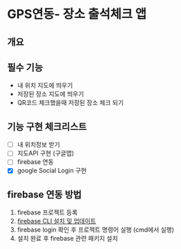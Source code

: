 # GPS연동- 장소 출석체크 앱

## 개요

## 필수 기능

- 내 위치 지도에 띄우기
- 저장된 장소 지도에 띄우기
- QR코드 체크했을때 저장된 장소 체크 되기

## 기능 구현 체크리스트

- [ ] 내 위치정보 받기
- [ ] 지도API 구현 (구글맵)
- [ ] firebase 연동
- [x] google Social Login 구현

## firebase 연동 방법

1. firebase 프로젝트 등록
2. [firebase CLI 설치 및 업데이트](https://firebase.google.com/docs/cli?hl=ko#install-cli-windows)
3. firebase login 확인 후 프로젝트 명령어 실행 (cmd에서 실행)
4. 설치 완료 후 firebase 관련 패키지 설치
